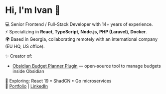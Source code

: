 # Hi, I'm Ivan 👋

💻 Senior Frontend / Full-Stack Developer with 14+ years of experience.  
⚡ Specializing in **React, TypeScript, Node.js, PHP (Laravel), Docker**.  
🌍 Based in Georgia, collaborating remotely with an international company (EU HQ, US office).

✨ Creator of:  
- [Obsidian Budget Planner Plugin](https://github.com/kalinichenko88/obsidian-budget-planner-plugin) — open-source tool to manage budgets inside Obsidian  

🚀 Exploring: React 19 • ShadCN • Go microservices  
🔗 [Portfolio](https://kalinichenko.dev) | [LinkedIn](https://linkedin.com/in/ivan-kalinichenko)

<!--
**kalinichenko88/kalinichenko88** is a ✨ _special_ ✨ repository because its `README.md` (this file) appears on your GitHub profile.

Here are some ideas to get you started:

- 🔭 I’m currently working on ...
- 🌱 I’m currently learning ...
- 👯 I’m looking to collaborate on ...
- 🤔 I’m looking for help with ...
- 💬 Ask me about ...
- 📫 How to reach me: ...
- 😄 Pronouns: ...
- ⚡ Fun fact: ...
-->
